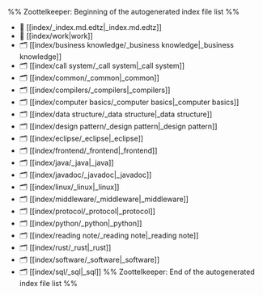 %% Zoottelkeeper: Beginning of the autogenerated index file list  %%
- 📄 [[index/_index.md.edtz|_index.md.edtz]]
- 📄 [[index/work|work]]
- 🗂️ [[index/business knowledge/_business knowledge|_business knowledge]]
- 🗂️ [[index/call system/_call system|_call system]]
- 🗂️ [[index/common/_common|_common]]
- 🗂️ [[index/compilers/_compilers|_compilers]]
- 🗂️ [[index/computer basics/_computer basics|_computer basics]]
- 🗂️ [[index/data structure/_data structure|_data structure]]
- 🗂️ [[index/design pattern/_design pattern|_design pattern]]
- 🗂️ [[index/eclipse/_eclipse|_eclipse]]
- 🗂️ [[index/frontend/_frontend|_frontend]]
- 🗂️ [[index/java/_java|_java]]
- 🗂️ [[index/javadoc/_javadoc|_javadoc]]
- 🗂️ [[index/linux/_linux|_linux]]
- 🗂️ [[index/middleware/_middleware|_middleware]]
- 🗂️ [[index/protocol/_protocol|_protocol]]
- 🗂️ [[index/python/_python|_python]]
- 🗂️ [[index/reading note/_reading note|_reading note]]
- 🗂️ [[index/rust/_rust|_rust]]
- 🗂️ [[index/software/_software|_software]]
- 🗂️ [[index/sql/_sql|_sql]]
%% Zoottelkeeper: End of the autogenerated index file list  %%
